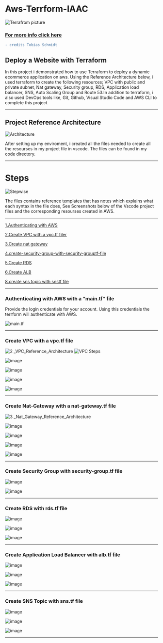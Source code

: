 
# Aws-Terrform-IAAC
![Terrafrom picture](https://user-images.githubusercontent.com/90862957/227426615-8b63b964-ae25-4a7e-821a-c24e320b3a64.png)

### [For more info click here](https://blog.awsfundamentals.com/what-is-terraform)

```diff
- credits Tobias Schmidt 
```


## Deploy a Website with Terraform

In this project i demonstrated how to use Terraform to deploy a dynamic ecommerce application on aws. Using the Reference Architecture below, i used terraform to create the following resources; VPC with public and private subnet, Nat gateway, Security group, RDS, Application load balancer, SNS, Auto Scaling Group and Route 53.In addition to terraform, i also used DevOps tools like, Git, Github, Visual Studio Code and AWS CLI to complete this project


****
## Project Reference Architecture

![Architecture](https://user-images.githubusercontent.com/90862957/227430090-a4960b88-f0d3-417e-b611-13fefdc35651.png)


After setting up my enviroment, i created all the files needed to create all the resourses in my project file in vscode. The files can be found in my code directory.
****
# Steps
![Stepwise](https://user-images.githubusercontent.com/90862957/227430645-6299cec0-4a2d-491c-93c3-775fe27bab7a.png)

The files contains reference templates that has notes which explains what each syntax in the file does, See Screenshots below of the Vscode project files and the corresponding resourses created in AWS.

- - -

[1.Authenticating with AWS ](#authenticating-with-aws-with-a-maintf-file)

[2.Create VPC with a vpc.tf filer](https://github.com/ArcProjects/Aws-Terrform-iaac/blob/main/README.md#create-vpc-with-a-vpctf-file)

[3.Create nat gateway](#create-nat-gateway-with-a-nat-gatewaytf-file)

[4.create-security-group-with-security-grouptf-file](#create-security-group-with-security-grouptf-file)

[5.Create RDS](#Create-RDS-with-rdstf-file)

[6.Create ALB](#create-application-load-balancer-with-albtf-file)

[8.create sns topic with snstf file](#create-sns-topic-with-snstf-file)

- - -

### Authenticating with AWS with a "main.tf" file
Provide the login credentials for your account. Using this credentials the terrform will authenticate with AWS.

![main.tf](https://user-images.githubusercontent.com/90862957/227527109-b49b570c-438e-44b9-ada1-1684be450234.png)


- - -

### Create VPC with a vpc.tf file


![2 _VPC_Reference_Architecture](https://user-images.githubusercontent.com/90862957/227527465-adf28d8e-1e8b-499a-bc8f-d114683c10c5.png)
![VPC Steps](https://user-images.githubusercontent.com/90862957/227527656-3942fb27-e17d-4036-a4d5-31533c76f2fb.png)



![image](https://user-images.githubusercontent.com/90862957/227531052-729eac70-5842-4442-b794-245dedcd60ca.png)

![image](https://user-images.githubusercontent.com/90862957/227531468-cae20733-6c93-44b9-963a-4353f23c3bf7.png)

![image](https://user-images.githubusercontent.com/90862957/227531599-aa378d63-020c-4310-9ea3-36399fa11086.png)

![image](https://user-images.githubusercontent.com/90862957/227531877-4c9d6706-5417-4523-9fa2-4f8a24058ab6.png)
- - -



### Create Nat-Gateway with a nat-gateway.tf file

![3 _Nat_Gateway_Reference_Architecture](https://user-images.githubusercontent.com/115881685/226754428-bdd57e8a-4abc-47f6-9fb5-71f0709d7c4e.jpg)

![image](https://user-images.githubusercontent.com/90862957/227536397-7e9e5e29-92d7-4eea-9134-ae40b4459f6b.png)

![image](https://user-images.githubusercontent.com/90862957/227535221-96c45760-e4e7-4e1c-8a06-c2369c48de8f.png)

![image](https://user-images.githubusercontent.com/90862957/227535686-c022481e-f9ea-4af8-be87-645bc90c3090.png)

![image](https://user-images.githubusercontent.com/90862957/227535792-b81bf3d2-0984-4abb-b731-7ea2ae2b9181.png)

- - -



### Create Security Group with security-group.tf file



![image](https://user-images.githubusercontent.com/90862957/227539087-3679aabb-74d2-4e68-853e-9bc50d8e741d.png)


![image](https://user-images.githubusercontent.com/90862957/227539309-f1e73fe2-8715-4209-a158-3b4ad3f0f61a.png)
- - -



### Create RDS with rds.tf file

![image](https://user-images.githubusercontent.com/90862957/227547363-bcfe75eb-3185-43dc-94e4-30be317d60ab.png)


![image](https://user-images.githubusercontent.com/90862957/227547607-6a1bb62b-285a-4f09-b9bc-7105634da541.png)


![image](https://user-images.githubusercontent.com/90862957/227547960-99a8e8e5-2320-43fe-952c-1e3f21083c83.png)

- - -



### Create Application Load Balancer with alb.tf file


![image](https://user-images.githubusercontent.com/115881685/226756595-69809979-a259-4a67-926d-17b2131d7bfe.png)

![image](https://user-images.githubusercontent.com/115881685/226756715-de9cfad4-5c93-4a83-917d-f0b6b7448855.png)

![image](https://user-images.githubusercontent.com/115881685/226756807-897aa736-67eb-4c44-9313-0b393001e0ce.png)
- - -



### Create SNS Topic with sns.tf file


![image](https://user-images.githubusercontent.com/90862957/227552932-214ebcee-69f2-47aa-8ed9-5df36b2cfd1c.png)

![image](https://user-images.githubusercontent.com/90862957/227553051-870e5583-db30-4ce0-b4f2-54faf472cd58.png)

![image](https://user-images.githubusercontent.com/90862957/227553198-02915c9e-101e-4512-9c4c-ce309f36a5d5.png)
- - -
